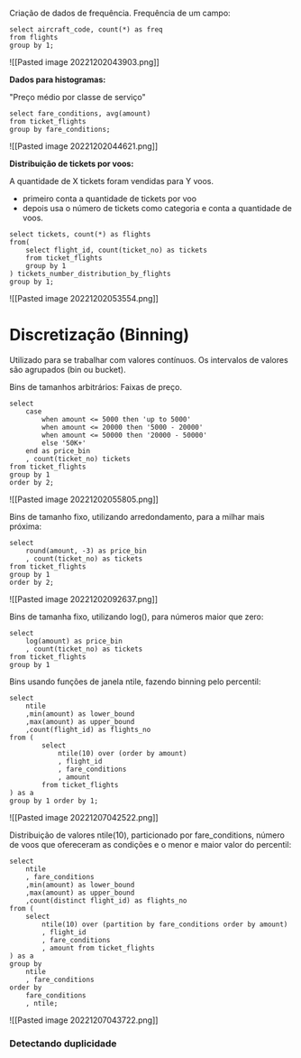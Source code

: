 Criação de dados de frequência. Frequência de um campo:

```
select aircraft_code, count(*) as freq
from flights
group by 1;
```

![[Pasted image 20221202043903.png]]

**Dados para histogramas:**

"Preço médio por classe de serviço"

```
select fare_conditions, avg(amount)
from ticket_flights
group by fare_conditions;
```

![[Pasted image 20221202044621.png]]

**Distribuição de tickets por voos:**

A quantidade de X tickets foram vendidas para Y voos.
- primeiro conta a quantidade de tickets por voo
- depois usa o número de tickets como categoria e conta a quantidade de voos.

```
select tickets, count(*) as flights
from(
	select flight_id, count(ticket_no) as tickets
	from ticket_flights
	group by 1
) tickets_number_distribution_by_flights
group by 1;
```

![[Pasted image 20221202053554.png]]

# Discretização (Binning)

Utilizado para se trabalhar com valores contínuos. Os intervalos de valores são agrupados  (bin ou bucket).

Bins de tamanhos arbitrários:
Faixas de preço.

```
select
    case
        when amount <= 5000 then 'up to 5000'
        when amount <= 20000 then '5000 - 20000'
        when amount <= 50000 then '20000 - 50000'
        else '50K+'
    end as price_bin
    , count(ticket_no) tickets
from ticket_flights
group by 1
order by 2;
```

![[Pasted image 20221202055805.png]]

Bins de tamanho fixo, utilizando arredondamento, para a milhar mais próxima:

```
select
    round(amount, -3) as price_bin
    , count(ticket_no) as tickets
from ticket_flights
group by 1
order by 2;
```

![[Pasted image 20221202092637.png]]

Bins de tamanha fixo, utilizando log(), para números maior que zero:
```
select
    log(amount) as price_bin
    , count(ticket_no) as tickets
from ticket_flights
group by 1
```


Bins usando funções de janela ntile, fazendo binning pelo percentil:

```
select
	ntile
	,min(amount) as lower_bound
	,max(amount) as upper_bound
	,count(flight_id) as flights_no
from (
		select
			ntile(10) over (order by amount)
			, flight_id
			, fare_conditions
			, amount 
		from ticket_flights
) as a
group by 1 order by 1;
```
![[Pasted image 20221207042522.png]]

Distribuição de valores ntile(10), particionado por fare_conditions, número de voos que ofereceram as condições e o menor e maior valor do percentil:

```
select 
	ntile
	, fare_conditions
	,min(amount) as lower_bound
	,max(amount) as upper_bound
	,count(distinct flight_id) as flights_no
from (
	select 
		ntile(10) over (partition by fare_conditions order by amount)
		, flight_id
		, fare_conditions
		, amount from ticket_flights
) as a
group by
	ntile
	, fare_conditions
order by
	fare_conditions
	, ntile;
```

![[Pasted image 20221207043722.png]]

### Detectando duplicidade


